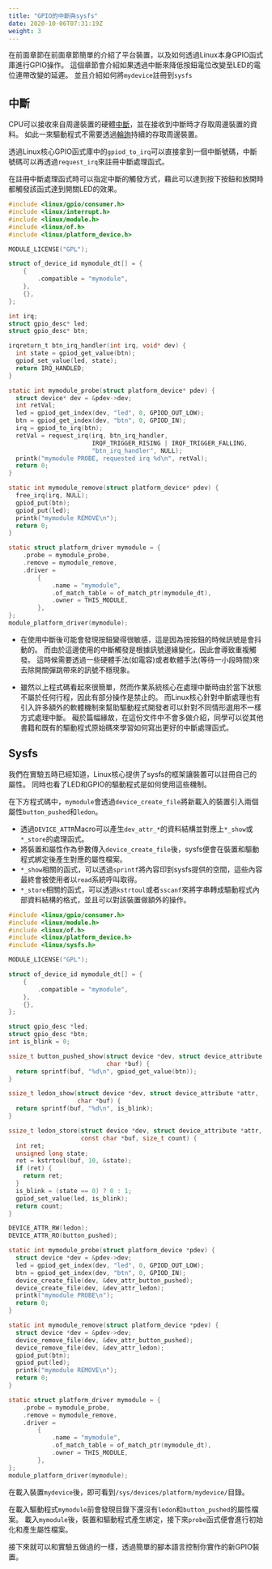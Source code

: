 ```yaml
---
title: "GPIO的中斷與sysfs"
date: 2020-10-06T07:31:19Z
weight: 3
---
```


在前面章節在前面章節簡單的介紹了平台裝置，以及如何透過Linux本身GPIO函式庫進行GPIO操作。
這個章節會介紹如果透過中斷來降低按鈕電位改變至LED的電位連帶改變的延遲。
並且介紹如何將``mydevice``註冊到``sysfs``

## 中斷

CPU可以接收來自周邊裝置的硬體[中斷](https://en.wikipedia.org/wiki/Interrupt)，並在接收到中斷時才存取周邊裝置的資料。
如此一來驅動程式不需要透過[輪詢](https://en.wikipedia.org/wiki/Polling_(computer_science))持續的存取周邊裝置。

透過Linux核心GPIO函式庫中的``gpiod_to_irq``可以直接拿到一個中斷號碼，中斷號碼可以再透過``request_irq``來註冊中斷處理函式。

在註冊中斷處理函式時可以指定中斷的觸發方式，藉此可以達到按下按鈕和放開時都觸發該函式達到開關LED的效果。

```C
#include <linux/gpio/consumer.h>
#include <linux/interrupt.h>
#include <linux/module.h>
#include <linux/of.h>
#include <linux/platform_device.h>

MODULE_LICENSE("GPL");

struct of_device_id mymodule_dt[] = {
    {
        .compatible = "mymodule",
    },
    {},
};

int irq;
struct gpio_desc* led;
struct gpio_desc* btn;

irqreturn_t btn_irq_handler(int irq, void* dev) {
  int state = gpiod_get_value(btn);
  gpiod_set_value(led, state);
  return IRQ_HANDLED;
}

static int mymodule_probe(struct platform_device* pdev) {
  struct device* dev = &pdev->dev;
  int retVal;
  led = gpiod_get_index(dev, "led", 0, GPIOD_OUT_LOW);
  btn = gpiod_get_index(dev, "btn", 0, GPIOD_IN);
  irq = gpiod_to_irq(btn);
  retVal = request_irq(irq, btn_irq_handler,
                       IRQF_TRIGGER_RISING | IRQF_TRIGGER_FALLING,
                       "btn_irq_handler", NULL);
  printk("mymodule PROBE, requested irq %d\n", retVal);
  return 0;
}

static int mymodule_remove(struct platform_device* pdev) {
  free_irq(irq, NULL);
  gpiod_put(btn);
  gpiod_put(led);
  printk("mymodule REMOVE\n");
  return 0;
}

static struct platform_driver mymodule = {
    .probe = mymodule_probe,
    .remove = mymodule_remove,
    .driver =
        {
            .name = "mymodule",
            .of_match_table = of_match_ptr(mymodule_dt),
            .owner = THIS_MODULE,
        },
};
module_platform_driver(mymodule);
```

* 在使用中斷後可能會發現按鈕變得很敏感，這是因為按按鈕的時候訊號是會抖動的。
而由於這邊使用的中斷觸發是根據訊號邊緣變化，因此會導致重複觸發。
這時候需要透過一些硬體手法(如電容)或者軟體手法(等待一小段時間)來去除開關彈跳帶來的訊號不穩現象。

* 雖然以上程式碼看起來很簡單，然而作業系統核心在處理中斷時由於當下狀態不屬於任何行程，因此有部分操作是禁止的。
而Linux核心針對中斷處理也有引入許多額外的軟體機制來幫助驅動程式開發者可以針對不同情形選用不一樣方式處理中斷。
礙於篇幅緣故，在這份文件中不會多做介紹，同學可以從其他書籍和既有的驅動程式原始碼來學習如何寫出更好的中斷處理函式。

## Sysfs

我們在實驗五時已經知道，Linux核心提供了sysfs的框架讓裝置可以註冊自己的屬性。
同時也看了LED和GPIO的驅動程式是如何使用這些機制。

在下方程式碼中，``mymodule``會透過``device_create_file``將新載入的裝置引入兩個屬性``button_pushed``和``ledon``。

* 透過``DEVICE_ATTR``Macro可以產生``dev_attr_*``的資料結構並對應上``*_show``或``*_store``的處理函式。
* 將裝置和屬性作為參數傳入``device_create_file``後，sysfs便會在裝置和驅動程式綁定後產生對應的屬性檔案。
* ``*_show``相關的函式，可以透過``sprintf``將內容印到sysfs提供的空間，這些內容最終會被使用者以``read``系統呼叫取得。
* ``*_store``相關的函式，可以透過``kstrtoul``或者``sscanf``來將字串轉成驅動程式內部資料結構的格式，並且可以對該裝置做額外的操作。

```C
#include <linux/gpio/consumer.h>
#include <linux/module.h>
#include <linux/of.h>
#include <linux/platform_device.h>
#include <linux/sysfs.h>

MODULE_LICENSE("GPL");

struct of_device_id mymodule_dt[] = {
    {
        .compatible = "mymodule",
    },
    {},
};

struct gpio_desc *led;
struct gpio_desc *btn;
int is_blink = 0;

ssize_t button_pushed_show(struct device *dev, struct device_attribute *attr,
                           char *buf) {
  return sprintf(buf, "%d\n", gpiod_get_value(btn));
}

ssize_t ledon_show(struct device *dev, struct device_attribute *attr,
                   char *buf) {
  return sprintf(buf, "%d\n", is_blink);
}

ssize_t ledon_store(struct device *dev, struct device_attribute *attr,
                    const char *buf, size_t count) {
  int ret;
  unsigned long state;
  ret = kstrtoul(buf, 10, &state);
  if (ret) {
    return ret;
  }
  is_blink = (state == 0) ? 0 : 1;
  gpiod_set_value(led, is_blink);
  return count;
}

DEVICE_ATTR_RW(ledon);
DEVICE_ATTR_RO(button_pushed);

static int mymodule_probe(struct platform_device *pdev) {
  struct device *dev = &pdev->dev;
  led = gpiod_get_index(dev, "led", 0, GPIOD_OUT_LOW);
  btn = gpiod_get_index(dev, "btn", 0, GPIOD_IN);
  device_create_file(dev, &dev_attr_button_pushed);
  device_create_file(dev, &dev_attr_ledon);
  printk("mymodule PROBE\n");
  return 0;
}

static int mymodule_remove(struct platform_device *pdev) {
  struct device *dev = &pdev->dev;
  device_remove_file(dev, &dev_attr_button_pushed);
  device_remove_file(dev, &dev_attr_ledon);
  gpiod_put(btn);
  gpiod_put(led);
  printk("mymodule REMOVE\n");
  return 0;
}

static struct platform_driver mymodule = {
    .probe = mymodule_probe,
    .remove = mymodule_remove,
    .driver =
        {
            .name = "mymodule",
            .of_match_table = of_match_ptr(mymodule_dt),
            .owner = THIS_MODULE,
        },
};
module_platform_driver(mymodule);
```

在載入裝置``mydevice``後，即可看到``/sys/devices/platform/mydevice/``目錄。

在載入驅動程式``mymodule``前會發現目錄下還沒有``ledon``和``button_pushed``的屬性檔案。
載入``mymodule``後，裝置和驅動程式產生綁定，接下來``probe``函式便會進行初始化和產生屬性檔案。

接下來就可以和實驗五做過的一樣，透過簡單的腳本語言控制你實作的新GPIO裝置。